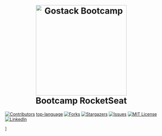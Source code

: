 <h1 align="center">
    <img width="300" height="300" alt="Gostack Bootcamp" src="https://github.com/alessandroveras/gostack-desafio-conceitos-nodejs/blob/master/images/GO1.png" />
    <br>
    Bootcamp RocketSeat
</h1>

[![Contributors][contributors-shield]][contributors-url]
[top-language]
[![Forks][forks-shield]][forks-url]
[![Stargazers][stars-shield]][stars-url]
[![Issues][issues-shield]][issues-url]
[![MIT License][license-shield]][license-url]
[![LinkedIn][linkedin-shield]][linkedin-url]



<!-- MARKDOWN LINKS & IMAGES -->
<!-- https://www.markdownguide.org/basic-syntax/#reference-style-links -->]

<!-- SHIELDS -->
[contributors-shield]: https://img.shields.io/github/contributors/alessandroveras/gostack-desafio-conceitos-nodejs.svg?style=flat-square
[top-language]: https://img.shields.io/github/languages/top/alessandroveras/gostack-desafio-conceitos-nodejs.svg?style=flat-square
[repository-size]: https://img.shields.io/github/repo-size/alessandroveras/gostack-desafio-conceitos-nodejs.svg?style=flat-square
[forks-shield]: https://img.shields.io/github/forks/alessandroveras/gostack-desafio-conceitos-nodejs.svg?style=flat-square
[stars-shield]: https://img.shields.io/github/stars/alessandroveras/gostack-desafio-conceitos-nodejs.svg?style=flat-square
[issues-shield]: https://img.shields.io/github/issues/alessandroveras/gostack-desafio-conceitos-nodejs.svg?style=flat-square
[license-shield]: https://img.shields.io/github/license/alessandroveras/gostack-desafio-conceitos-nodejs.svg?style=flat-square
[linkedin-shield]: https://img.shields.io/badge/-LinkedIn-black.svg?style=flat-square&logo=linkedin&colorB=555
[product-screenshot]: images/screenshot.png

<!-- URL -->
[contributors-url]: https://github.com/alessandroveras/gostack-desafio-conceitos-nodejs/graphs/contributors
[forks-url]: https://github.com/alessandroveras/gostack-desafio-conceitos-nodejs/network/members
[stars-url]: https://github.com/alessandroveras/gostack-desafio-conceitos-nodejs/stargazers
[issues-url]: https://github.com/alessandroveras/gostack-desafio-conceitos-nodejs/issues
[license-url]: https://github.com/alessandroveras/gostack-desafio-conceitos-nodejs/blob/master/LICENSE.txt
[linkedin-url]: https://www.linkedin.com/in/alessandro-veras-09903022/